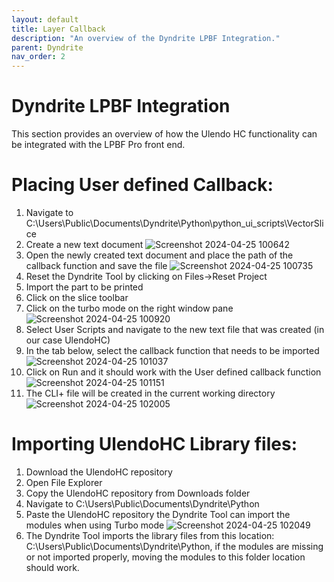 ```yaml
---
layout: default
title: Layer Callback 
description: "An overview of the Dyndrite LPBF Integration."
parent: Dyndrite
nav_order: 2
---
```


# Dyndrite LPBF Integration
This section provides an overview of how the Ulendo HC functionality can be integrated with the LPBF Pro front end.

# Placing User defined Callback: 
 1. Navigate to C:\Users\Public\Documents\Dyndrite\Python\python_ui_scripts\VectorSlice
 2. Create a new text document
![Screenshot 2024-04-25 100642](https://github.com/S2AUlendo/HeatCompensation-Docs/assets/29451862/62ae99a6-5894-4fcd-bca3-0e0914617a18)
 3. Open the newly created text document and place the path of the callback function and save the file 
![Screenshot 2024-04-25 100735](https://github.com/S2AUlendo/HeatCompensation-Docs/assets/29451862/05c746a3-e3dc-43c4-b8a2-8ac8451480f1)
 4. Reset the Dyndrite Tool by clicking on Files->Reset Project
 5. Import the part to be printed
 6. Click on the slice toolbar
 7. Click on the turbo mode on the right window pane
 ![Screenshot 2024-04-25 100920](https://github.com/S2AUlendo/HeatCompensation-Docs/assets/29451862/5734279e-581a-4ddb-bda2-c245772070d6)
 8. Select User Scripts and navigate to the new text file that was created (in our case UlendoHC)
 9. In the tab below, select the callback function that needs to be imported
![Screenshot 2024-04-25 101037](https://github.com/S2AUlendo/HeatCompensation-Docs/assets/29451862/86ec56a0-9fc7-41c0-b539-100bb9abd0a1)
 10. Click on Run and it should work with the User defined callback function
![Screenshot 2024-04-25 101151](https://github.com/S2AUlendo/HeatCompensation-Docs/assets/29451862/bd5e197f-f572-4768-a7ea-2f8f608e4157)
 11. The CLI+ file will be created in the current working directory 
![Screenshot 2024-04-25 102005](https://github.com/S2AUlendo/HeatCompensation-Docs/assets/29451862/a1124650-40fa-4057-a70e-d12ab812a28a)

# Importing UlendoHC Library files:
 1. Download the UlendoHC repository
 2. Open File Explorer
 3. Copy the UlendoHC repository from Downloads folder
 4. Navigate to C:\Users\Public\Documents\Dyndrite\Python
 5. Paste the UlendoHC repository the Dyndrite Tool can import the modules when using Turbo mode
![Screenshot 2024-04-25 102049](https://github.com/S2AUlendo/HeatCompensation-Docs/assets/29451862/aed9848f-66c1-4495-948a-5c93011cd3b9)
 6. The Dyndrite Tool imports the library files from this location: C:\Users\Public\Documents\Dyndrite\Python, if the modules are missing or not imported properly, moving the modules to this folder location should work.
 
